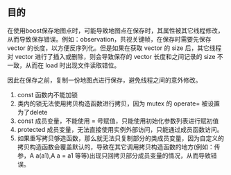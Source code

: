 ## 目的
在使用boost保存地图点时，可能导致地图点在保存时，其属性被其它线程修改，从而导致保存错误。例如：observation，共视关键帧，在保存时需要先保存 vector 的长度，以方便反序列化。但是如果在获取 vector 的 size 后，其它线程对 vector 进行了插入或删除，则会导致保存的 vector 长度和之间记录的 size 不一致，从而在 load 时出现文件读取错位。

因此在保存之前，复制一份地图点进行保存，避免线程之间的意外修改。

1. const 函数内不能加锁
2. 类内的锁无法使用拷贝构造函数进行拷贝，因为 mutex 的 operate= 被设置为了delete
3. const 成员变量，不能使用 = 号赋值，只能使用初始化参数列表进行赋初值
4. protected 成员变量，无法直接使用实例外部访问，只能通过成员函数访问。
5. 如果重写拷贝够造函数，那么就无法只复制部分的类成员变量，因为自定义的拷贝构造函数会覆盖默认的，导致在其它调用拷贝构造函数的地方(例如：传参，A a(a1),A a = a1 等等)出现只回拷贝部分成员变量的情况，从而导致错误。